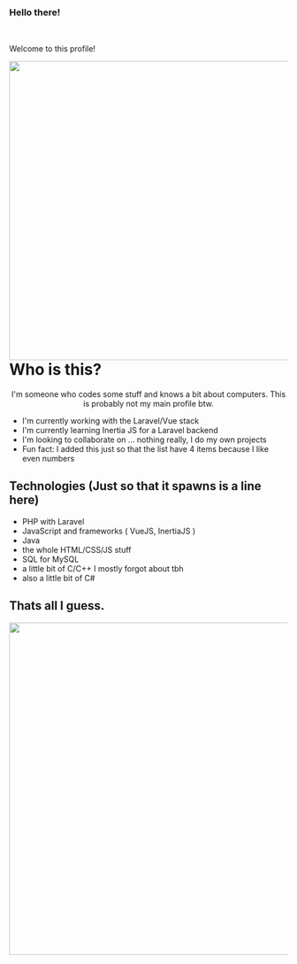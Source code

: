 ### Hello there!

<br>
<p align='left'>Welcome to this profile!</p>
<img align='right' width='540' src='https://media.tenor.com/75Jh3TstURcAAAAC/silverwolf-honkai-star-rail.gif' />

<br>
<h1>Who is this?</h1>
<p align='center'>I'm someone who codes some stuff and knows a bit about computers. This is probably not my main profile btw.</p>
<ul>
  <li>I'm currently working with the Laravel/Vue stack</li>
  <li>I'm currently learning Inertia JS for a Laravel backend</li>
  <li>I'm looking to collaborate on ... nothing really, I do my own projects</li>
  <li>Fun fact: I added this just so that the list have 4 items because I like even numbers</li>
</ul>

## Technologies (Just so that it spawns is a line here)
- PHP with Laravel
- JavaScript and frameworks ( VueJS, InertiaJS )
- Java
- the whole HTML/CSS/JS stuff
- SQL for MySQL
- a little bit of C/C++ I mostly forgot about tbh
- also a little bit of C#

## Thats all I guess.
<img align='center' width='600' src='https://media.tenor.com/Z-qCHXJsDwoAAAAC/kafka.gif' />
